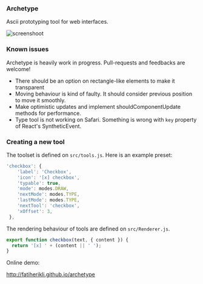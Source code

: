 ### Archetype

Ascii prototyping tool for web interfaces.

![screenshoot](https://fatiherikli.github.io/archetype/static/example.PNG)

### Known issues

Archetype is heavily work in progress. Pull-requests and feedbacks are welcome!

  - There should be an option on rectangle-like elements to make it transparent
  - Moving behaviour is kind of faulty. It should consider previous position to move it smoothly.
  - Make optimistic updates and implement shouldComponentUpdate methods for performance.
  - Type tool is not working on Safari. Something is wrong with `key` property of React's SyntheticEvent.

### Creating a new tool

The toolset is defined on `src/tools.js`. Here is an example preset:

```javascript
'checkbox': {
    'label': 'Checkbox',
    'icon': '[x] checkbox',
    'typable': true,
    'mode': modes.DRAW,
    'nextMode': modes.TYPE,
    'lastMode': modes.TYPE,
    'nextTool': 'checkbox',
    'xOffset': 3,
 },
```

The rendering behaviour of tools are defined on `src/Renderer.js`.

```javascript
export function checkbox(text, { content }) {
  return '[x] ' + (content || ' ');
}
```

Online demo:

<http://fatiherikli.github.io/archetype>
